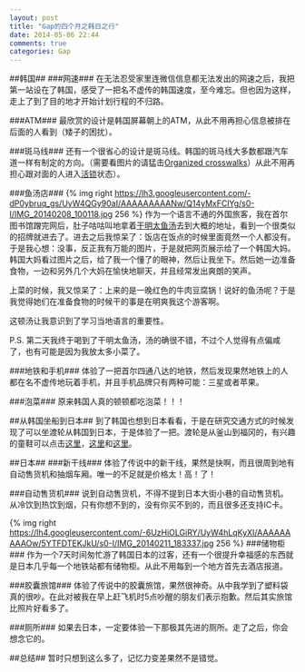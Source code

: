 ```yaml
---
layout: post
title: "Gap的四个月之韩日之行"
date: 2014-05-06 22:44
comments: true
categories: Gap
---
```


##韩国##
###网速###
在无法忍受家里连微信信息都无法发出的网速之后，我把第一站设在了韩国，感受了一把名不虚传的韩国速度，至今难忘。但也因为这样，走上了到了目的地才开始计划行程的不归路。

###ATM###
最欣赏的设计是韩国屏幕朝上的ATM，从此不用再担心信息被排在后面的人看到（矮子的困扰）。

###斑马线###
还有一个很省心的设计是斑马线。韩国的斑马线大多数都跟汽车道一样有制定的方向。（需要看图片的请猛击[Organized crosswalks](http://www.johnnyjet.com/2012/10/seoul-korea-tour-guide/seoul-south-korea-sept-2012-007-3/)）从此不用再担心跟对面的人进入[活锁](http://en.wikipedia.org/wiki/Live-lock#Livelock)状态）。

###鱼汤店###
{% img right https://lh3.googleusercontent.com/-dP0ybruq_gs/UyW4QGy90aI/AAAAAAAAANw/Q14yMxFClYg/s0-I/IMG_20140208_100118.jpg 256 %}
作为一个语言不通的外国旅客，我在首尔图书馆蹭完网后，肚子咕咕叫地拿着[干明太鱼汤](http://cn.konest.com/contents/food_detail.html?id=1854)去到大概的地址，看到一个很类似的招牌就进去了。进去之后我惊呆了：饭店在饭点的时候里面竟然一个人都没有。于是我心想：没事，反正我有万能的图片，于是就把网页展示给了一个韩国大妈。韩国大妈看过图片之后，给了我一个懂了的眼神，然后让我坐下。然后她一边准备食物，一边和另外几个大妈在愉快地聊天，并且经常发出爽朗的笑声。

上菜的时候，我又惊呆了：上来的是一晚红色的牛肉豆腐锅！说好的鱼汤呢？于是我觉得她们在准备食物的时候干的事是在明爽我这个游客啊。

这顿汤让我意识到了学习当地语言的重要性。

P.S. 第二天我终于喝到了干明太鱼汤，汤的确很不错，不过个人觉得有点偏咸了，也有可能是因为我放太多小菜了。

###地铁和手机###
体验了一把首尔四通八达的地铁，然后发现果然地铁上的人都在名不虚传地玩着手机，并且手机品牌只有两种可能：三星或者苹果。

###泡菜###
原来韩国人真的顿顿都吃泡菜！！！

##从韩国坐船到日本##
到了韩国也想到日本看看，于是在研究交通方式的时候发现了可以坐渡轮从韩国到日本，于是体验了一把。渡轮是从釜山到福冈的，有兴趣的童鞋可以点击[这里](http://ccmai.pixnet.net/blog/post/36365888)，[这里](http://ccmai.pixnet.net/blog/post/36366422)和[这里](http://ccmai.pixnet.net/blog/post/36373072)。

##日本##
###新干线###
体验了传说中的新干线，果然是快啊，而且很周到地有自动售货机和抽烟车厢。唯一的不足就是价格太！高！了！

###自动售货机###
说到自动售货机，不得不提到日本大街小巷的自动售货机。从冷饮到热饮到烟，只有你想不到的，没有你买不到的，而且很多还支持IC卡。

{% img right  https://lh4.googleusercontent.com/-6UzHiOLGiRY/UyW4hLqKyXI/AAAAAAAAAOw/5YTFDTEKJkU/s0-I/IMG_20140211_183337.jpg 256 %}
###储物柜###
作为一个7天时间匆忙游了韩国日本的过客，还有一个很提升幸福感的东西就是日本几乎每一个地铁站都有储物柜。从此不用每到一个地方首先去酒店报道。

###胶囊旅馆###
体验了传说中的胶囊旅馆，果然很神奇。从中我学到了塑料袋真的很吵。在此对被我在早上赶飞机时5点吵醒的朋友们表示抱歉。然后其实旅馆比照片好看多了。

###厕所###
如果去日本，一定要体验一下那极其先进的厕所。走了之后，你会想念它的。

##总结##
暂时只想到这么多了，记忆力变差果然不是错觉。
